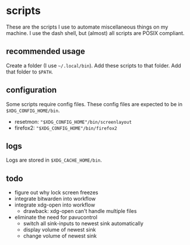 
# scripts

These are the scripts I use to automate miscellaneous things on my machine.
I use the dash shell, but (almost) all scripts are POSIX compliant.

## recommended usage

Create a folder (I use `~/.local/bin`).
Add these scripts to that folder.
Add that folder to `$PATH`.

## configuration

Some scripts require config files.
These config files are expected to be in `$XDG_CONFIG_HOME/bin`.

- resetmon: `"$XDG_CONFIG_HOME"/bin/screenlayout`
- firefox2: `"$XDG_CONFIG_HOME"/bin/firefox2`

## logs

Logs are stored in `$XDG_CACHE_HOME/bin`.

## todo

- figure out why lock screen freezes
- integrate bitwarden into workflow
- integrate xdg-open into workflow
	* drawback: xdg-open can't handle multiple files
- eliminate the need for pavucontrol
	* switch all sink-inputs to newest sink automatically
	* display volume of newest sink
	* change volume of newest sink
